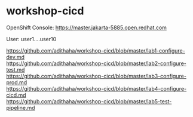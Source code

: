 # workshop-cicd

OpenShift Console:
https://master.jakarta-5885.open.redhat.com

User: 
user1....user10

https://github.com/adithaha/workshop-cicd/blob/master/lab1-configure-dev.md  
https://github.com/adithaha/workshop-cicd/blob/master/lab2-configure-test.md  
https://github.com/adithaha/workshop-cicd/blob/master/lab3-configure-prod.md  
https://github.com/adithaha/workshop-cicd/blob/master/lab4-configure-cicd.md  
https://github.com/adithaha/workshop-cicd/blob/master/lab5-test-pipeline.md  
